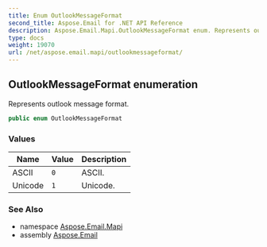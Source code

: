 ```yaml
---
title: Enum OutlookMessageFormat
second_title: Aspose.Email for .NET API Reference
description: Aspose.Email.Mapi.OutlookMessageFormat enum. Represents outlook message format
type: docs
weight: 19070
url: /net/aspose.email.mapi/outlookmessageformat/
---
```

## OutlookMessageFormat enumeration

Represents outlook message format.

```csharp
public enum OutlookMessageFormat
```

### Values

| Name | Value | Description |
| --- | --- | --- |
| ASCII | `0` | ASCII. |
| Unicode | `1` | Unicode. |

### See Also

* namespace [Aspose.Email.Mapi](../../aspose.email.mapi/)
* assembly [Aspose.Email](../../)



